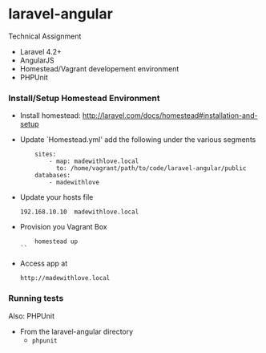 laravel-angular
===============

Technical Assignment

* Laravel 4.2+
* AngularJS
* Homestead/Vagrant developement environment
* PHPUnit

### Install/Setup Homestead Environment

* Install homestead: http://laravel.com/docs/homestead#installation-and-setup
* Update `Homestead.yml' add the following under the various segments

    ```
        sites:
            - map: madewithlove.local
              to: /home/vagrant/path/to/code/laravel-angular/public
        databases:
            - madewithlove
    ```

* Update your hosts file

    ``
        192.168.10.10  madewithlove.local
    ``

* Provision you Vagrant Box

    ```
        homestead up
    ``
* Access app at

    ``
        http://madewithlove.local
    ``

### Running tests

Also: PHPUnit

* From the laravel-angular directory
    * `phpunit`

